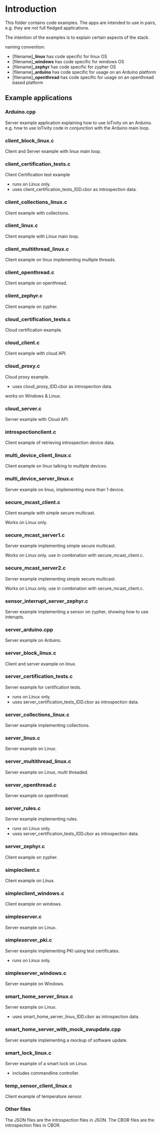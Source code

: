 # Introduction

This folder contains code examples.
The apps are intended to use in pairs, e.g. they are not full fledged applications.

The intention of the examples is to explain certain aspects of the stack.


naming convention:

- [filename]**_linux** has code specific for linux OS
- [filename]**_windows** has code specific for windows OS
- [filename]**_zephyr** has code specific for zypher OS
- [filename]**_arduino** has code specific for usage on an Arduino platform
- [filename]**_openthread** has code specific for usage on an openthread based platform

## Example applications

### Arduino.cpp

Server example application explaining how to use IoTivity on an Arduino.
e.g. how to use IoTivity code in conjunction with the Arduino main loop.

### client_block_linux.c

Client and Server example with linux main loop.

### client_certification_tests.c

Client Certification test example

- runs on Linux only.
- uses client_certification_tests_IDD.cbor as introspection data.

### client_collections_linux.c

Client example with collections.

### client_linux.c

Client example with Linux main loop.

### client_multithread_linux.c

Client example on linux implementing multiple threads.

### client_openthread.c

Client example on openthread.

### client_zephyr.c

Client example on zypher.

### cloud_certification_tests.c

Cloud certification example.

### cloud_client.c

Client example with cloud API.

### cloud_proxy.c

Cloud proxy example.

- uses cloud_proxy_IDD.cbor as introspection data.

works on Windows & Linux.

### cloud_server.c

Server example with Cloud API.

### introspectionclient.c

Client example of retrieving introspection device data.

### multi_device_client_linux.c

Client example on linux talking to multiple devices.

### multi_device_server_linux.c

Server example on linux, implementing more than 1 device.

### secure_mcast_client.c

Client example with simple secure multicast.

Works on Linux only.

### secure_mcast_server1.c

Server example implementing simple secure multicast.

Works on Linux only.
use in combination with secure_mcast_client.c.

### secure_mcast_server2.c

Server example implementing simple secure multicast.

Works on Linux only.
use in combination with secure_mcast_client.c.

### sensor_interrupt_server_zephyr.c

Server example implementing a sensor on zypher, showing how to use interupts.

### server_arduino.cpp

Server example on Arduino.

### server_block_linux.c

Client and server example on linux.

### server_certification_tests.c

Server example for certification tests.

- runs on Linux only.
- uses server_certification_tests_IDD.cbor as introspection data.

### server_collections_linux.c

Server example implementing collections.

### server_linux.c

Server example on Linux.

### server_multithread_linux.c

Server example on Linux, multi threaded.

### server_openthread.c

Server example on openthread.

### server_rules.c

Server example implementing rules.

- runs on Linux only.
- uses server_certification_tests_IDD.cbor as introspection data.

### server_zephyr.c

Client example on zypher.

### simpleclient.c

Client example on Linux.

### simpleclient_windows.c

Client example on windows.

### simpleserver.c

Server example on Linux.

### simpleserver_pki.c

Server example implementing PKI using test certificates.

- runs on Linux only.

### simpleserver_windows.c

Server example on Windows.

### smart_home_server_linux.c

Server example on Linux.

- uses smart_home_server_linux_IDD.cbor as introspection data.

### smart_home_server_with_mock_swupdate.cpp

Server example implementing a mockup of software update.

### smart_lock_linux.c

Server example of a smart lock on Linux.

- includes commandline controller.

### temp_sensor_client_linux.c

Client example of temperature sensor.

### Other files

The JSON files are the introspection files in JSON.
The CBOR files are the introspection files in CBOR.
